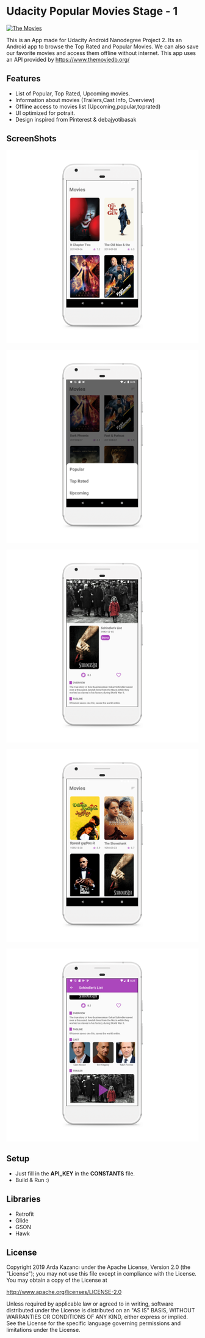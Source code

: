 # Udacity Popular Movies Stage - 1

[![The Movies ](https://encrypted-tbn0.gstatic.com/images?q=tbn%3AANd9GcRpLiygKeBSPURaGK3xwJuesFvfq5yqxNHqxtC_VmiskKn7GUGd "The Movies ")](https://encrypted-tbn0.gstatic.com/images?q=tbn%3AANd9GcRpLiygKeBSPURaGK3xwJuesFvfq5yqxNHqxtC_VmiskKn7GUGd "The Movies ")

This is an App made for Udacity Android Nanodegree Project 2. Its an Android app to browse the Top Rated and Popular Movies. We can also save our favorite movies and access them offline without internet. This app uses an API provided by https://www.themoviedb.org/

## Features

- List of Popular, Top Rated, Upcoming movies.
- Information about movies (Trailers,Cast Info, Overview)
- Offline access to movies list (Upcoming,popular,toprated)
- UI optimized for potrait.
- Design inspired from Pinterest & debajyotibasak

## ScreenShots

[![Udacity Popular Movies Stage 1](https://github.com/ardakazanci/Udacity_Popular_Movies_Stage_1/raw/master/screenshots/Screenshot_1568222694_pixel_very_silver_portrait.png "Udacity Popular Movies Stage 1")](https://github.com/ardakazanci/Udacity_Popular_Movies_Stage_1/raw/master/screenshots/Screenshot_1568222694_pixel_very_silver_portrait.png "Udacity Popular Movies Stage 1")

[![Udacity Popular Movies Stage 1](https://github.com/ardakazanci/Udacity_Popular_Movies_Stage_1/raw/master/screenshots/Screenshot_1568222701_pixel_very_silver_portrait.png "Udacity Popular Movies Stage 1")](https://github.com/ardakazanci/Udacity_Popular_Movies_Stage_1/raw/master/screenshots/Screenshot_1568222701_pixel_very_silver_portrait.png "Udacity Popular Movies Stage 1")

[![Udacity Popular Movies Stage 1](https://github.com/ardakazanci/Udacity_Popular_Movies_Stage_1/raw/master/screenshots/Screenshot_1568222721_pixel_very_silver_portrait.png "Udacity Popular Movies Stage 1")](https://github.com/ardakazanci/Udacity_Popular_Movies_Stage_1/raw/master/screenshots/Screenshot_1568222721_pixel_very_silver_portrait.png "Udacity Popular Movies Stage 1")

[![Udacity Popular Movies Stage 1](https://github.com/ardakazanci/Udacity_Popular_Movies_Stage_1/raw/master/screenshots/Screenshot_1568222713_pixel_very_silver_portrait.png "Udacity Popular Movies Stage 1")](https://github.com/ardakazanci/Udacity_Popular_Movies_Stage_1/raw/master/screenshots/Screenshot_1568222713_pixel_very_silver_portrait.png "Udacity Popular Movies Stage 1")

[![Udacity Popular Movies Stage 1](https://github.com/ardakazanci/Udacity_Popular_Movies_Stage_1/raw/master/screenshots/Screenshot_1568222725_pixel_very_silver_portrait.png "Udacity Popular Movies Stage 1")](https://github.com/ardakazanci/Udacity_Popular_Movies_Stage_1/raw/master/screenshots/Screenshot_1568222725_pixel_very_silver_portrait.png "Udacity Popular Movies Stage 1")

## Setup 
- Just fill in the **API_KEY** in the **CONSTANTS** file.
- Build & Run :)

## Libraries 

- Retrofit 
- Glide
- GSON
- Hawk

## License
Copyright 2019 Arda Kazancı under the Apache License, Version 2.0 (the "License"); you may not use this file except in compliance with the License. You may obtain a copy of the License at

http://www.apache.org/licenses/LICENSE-2.0

Unless required by applicable law or agreed to in writing, software distributed under the License is distributed on an "AS IS" BASIS, WITHOUT WARRANTIES OR CONDITIONS OF ANY KIND, either express or implied. See the License for the specific language governing permissions and limitations under the License.

